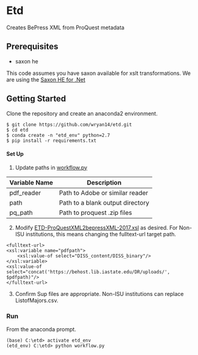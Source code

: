 
Etd
====

Creates BePress XML from ProQuest metadata

Prerequisites
-------------

* saxon he

This code assumes you have saxon available for xslt transformations. We
are using the [Saxon HE for .Net](http://saxon.sourceforge.net/)

Getting Started
----------------

Clone the repository and create an anaconda2 environment.

``` {.sourceCode .console}
$ git clone https://github.com/wryan14/etd.git
$ cd etd
$ conda create -n "etd_env" python=2.7
$ pip install -r requirements.txt
```

#### Set Up

1.  Update paths in [workflow.py](workflow.py)

| Variable Name | Description                      |
|---------------|----------------------------------|
| pdf_reader    | Path to Adobe or similar reader  |
| path          | Path to a blank output directory |
| pq_path       | Path to proquest .zip files      |

2.  Modify [ETD-ProQuestXML2bepressXML-2017.xsl](Sup/ETD-ProQuestXML2bepressXML-2017.xsl) as desired. For Non-ISU
    institutions, this means changing the fulltext-url target path.

``` {.sourceCode .xml}
<fulltext-url>
<xsl:variable name="pdfpath">
    <xsl:value-of select="DISS_content/DISS_binary"/>
</xsl:variable>
<xsl:value-of select="concat('https://behost.lib.iastate.edu/DR/uploads/', $pdfpath)"/>
</fulltext-url>
```

3.  Confirm Sup files are appropriate. Non-ISU institutions can replace
    ListofMajors.csv.

### Run

From the anaconda prompt.

``` {.sourceCode .console}
(base) C:\etd> activate etd_env
(etd_env) C:\etd> python workflow.py
```

